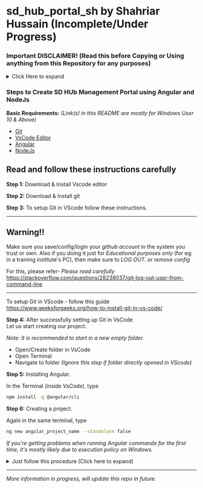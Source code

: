 # sd_hub_portal_sh by Shahriar Hussain (Incomplete/Under Progress)
### Important DISCLAIMER! (Read this before Copying or Using anything from this Repository for any purposes)

<details>
    <summary>Click Here to expand</summary>

## REPOSITORY DISCLAIMER

The information provided by Skill-Development-Hub /
sd_hub_portal_sh (“we,” “us,” or “our”) on [Repository URL](https://github.com/Skill-Development-Hub/sd_hub_portal_sh) (the “Repository”) is for general informational purposes only. All information in the Repository is provided in good faith; however, we make no representation or warranty of any kind, express or implied, regarding the accuracy, adequacy, validity, reliability, availability, or completeness of any information in the Repository. UNDER NO CIRCUMSTANCE SHALL WE HAVE ANY LIABILITY TO YOU FOR ANY LOSS OR DAMAGE OF ANY KIND INCURRED AS A RESULT OF THE USE OF THE REPOSITORY OR RELIANCE ON ANY INFORMATION PROVIDED IN THE REPOSITORY. YOUR USE OF THE REPOSITORY AND YOUR RELIANCE ON ANY INFORMATION IN THE REPOSITORY IS SOLELY AT YOUR OWN RISK.

## EXTERNAL LINKS DISCLAIMER

The Repository may contain (or you may be sent through the Repository) links to other websites or content belonging to or originating from third parties or links to websites and features in banners or other advertising. Such external links are not investigated, monitored, or checked for accuracy, adequacy, validity, reliability, availability, or completeness by us. WE DO NOT WARRANT, ENDORSE, GUARANTEE, OR ASSUME RESPONSIBILITY FOR THE ACCURACY OR RELIABILITY OF ANY INFORMATION OFFERED BY THIRD-PARTY WEBSITES LINKED THROUGH THE REPOSITORY OR ANY WEBSITE OR FEATURE LINKED IN ANY BANNER OR OTHER ADVERTISING. WE WILL NOT BE A PARTY TO OR IN ANY WAY BE RESPONSIBLE FOR MONITORING ANY TRANSACTION BETWEEN YOU AND THIRD-PARTY PROVIDERS OF PRODUCTS OR SERVICES.
</details>

### Steps to Create SD HUb Management Portal using Angular and NodeJs

**Basic Requirements:** *(Link(s) in this README are mostly for Windows User 10 & Above)*

- [Git](https://git-scm.com/downloads)
- [VsCode Editor](https://code.visualstudio.com/download)
- [Angular](https://angular.dev/tools/cli/setup-local)
- [NodeJs](https://nodejs.org/en/download/prebuilt-installer)

## Read and follow these instructions carefully

**Step 1:** Download & Install Vscode editor

**Step 2:** Download & Install git

**Step 3:** To setup Git in VScode follow these instructions.

---

## **Warning!!**

Make sure you save/config/login your *github account* in the system you trust or own. Also if you doing it just for *Educational purposes only* (for eg: in a training institute's PC), then make sure to *LOG OUT. or remove config*

For this, please refer- *Please read carefully*
https://stackoverflow.com/questions/28238037/git-log-out-user-from-command-line

---
To setup Git in VScode - follow this guide
https://www.geeksforgeeks.org/how-to-install-git-in-vs-code/

**Step 4:** After successfully setting up Git in VsCode <br>
Let us start creating our project.

*Note: It is recommended to start in a new empty folder.*

* Open/Create folder in VsCode
* Open Terminal
* Navigate to folder *(Ignore this step if folder directly opened in VScode)*


**Step 5:**
Installing Angular.

In the Terminal *(inside VsCode)*, type

```bash
npm install -g @angular/cli
```

**Step 6:**
Creating a project.

Again in the same terminal, type

```bash
ng new angular_project_name --standalone false
```

*If you're getting problems when running Angular commands for the first time,  it's mostly likely due to execution policy on Windows.*
<details>
    <summary>Just follow this procedure (Click here to expand)</summary>

* Enter the following command in terminal.

```bash
 Set-ExecutionPolicy -Scope CurrentUser -ExecutionPolicy RemoteSigned
```

* Then restart the terminal, then run angular commands again.

*Note: It needs to be executed only once, no need to run for every angular project creation.*
</details>

---
*More information in progress, will update this repo in future.*
